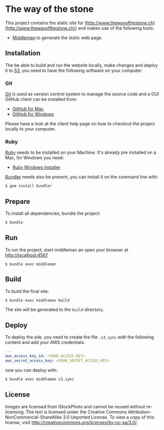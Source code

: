 # The way of the stone

This project contains the static site for [http://www.thewayofthestone.ch](http://www.thewayofthestone.ch/) and
makes use of the following tools:

* [Middleman](http://middlemanapp.com/) to generate the static web page.

## Installation

The be able to build and run the website locally, make changes and deploy it to [S3](https://aws.amazon.com/s3/), you
need to have the following software on your computer:

### Git

[Git](http://git-scm.com/) is used as version control system to manage the source code and a GUI GitHub client can be
installed from:

* [GitHub for Mac](http://mac.github.com/)
* [GitHub for Windows](http://windows.github.com/)

Please have a look at the client help page on how to checkout the project locally to your computer.

### Ruby

[Ruby](https://www.ruby-lang.org/) needs to be installed on your Machine. It's already pre installed on a Mac, for
Windows you need:

* [Ruby Windows Installer](http://rubyinstaller.org/)

[Bundler](http://bundler.io/) needs also be present, you can install it on the command line with:

```Bash
$ gem install bundler
```

## Prepare

To install all dependencies, bundle the project:

```Bash
$ bundle
```

## Run

To run the project, start middleman an open your browser at [http://localhost:4567](http://localhost:4567)

```
$ bundle exec middleman
```

## Build

To build the final site:

```Bash
$ bundle exec middleman build
```

The site will be generated to the `build` directory.

## Deploy

To deploy the site, you need to create the file `.s3_sync` with the following content and add your AWS credentials:

```YAML
---
aws_access_key_id: <YOUR_ACCESS_KEY>
aws_secret_access_key: <YOUR_SECRET_ACCESS_KEY>
```

now you can deploy with:

```Bash
$ bundle exec middleman s3_sync
```

## License

Images are licensed from iStockPhoto and cannot be reused without re-licensing.
The text is licensed under the Creative Commons Attribution-NonCommercial-ShareAlike 3.0 Unported License.
To view a copy of this license, visit http://creativecommons.org/licenses/by-nc-sa/3.0/.
